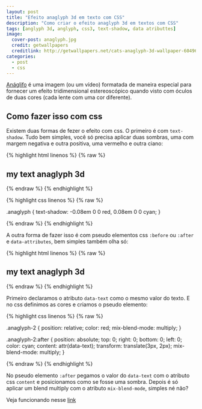 ```yaml
---
layout: post
title: "Efeito anaglyph 3d em texto com CSS"
description: "Como criar o efeito anaglyph 3d em textos com CSS"
tags: [anglyph 3d, anglyph, css3, text-shadow, data atributtes]
image:
  cover-post: anaglyph.jpg
  credit: getwallpapers
  creditlink: http://getwallpapers.net/cats-anaglyph-3d-wallpaper-60496/
categories:
  - post
  - css
---
```


[Anáglifo](https://pt.wikipedia.org/wiki/An%C3%A1glifo) é uma imagem (ou um vídeo) formatada de maneira especial para fornecer um efeito tridimensional estereoscópico quando visto com óculos de duas cores (cada lente com uma cor diferente).

## Como fazer isso com css

Existem duas formas de fezer o efeito com css. O primeiro é com `text-shadow`. Tudo bem simples, você só precisa aplicar duas sombras, uma com margem negativa e outra positiva, uma vermelho e outra ciano:

{% highlight html linenos %}
{% raw %}

<h2 class="anaglyph">my text anaglyph 3d</h2>

{% endraw %}
{% endhighlight %}

{% highlight css linenos %}
{% raw %}

.anaglyph {
  text-shadow: -0.08em 0 0 red, 0.08em 0 0 cyan;
}

{% endraw %}
{% endhighlight %}

A outra forma de fazer isso é com pseudo elementos css `:before` ou `:after` e `data-attributes`, bem simples também olha só:

{% highlight html linenos %}
{% raw %}

<h2 class="anaglyph-2" data-text="my text anaglyph 3d">my text anaglyph 3d</h2>

{% endraw %}
{% endhighlight %}

    
Primeiro declaramos o atributo `data-text` como o mesmo valor do texto. E no css definimos as cores e criamos o pseudo elemento:

{% highlight css linenos %}
{% raw %}

.anaglyph-2 {
  position: relative;
  color: red;
  mix-blend-mode: multiply;
}

.anaglyph-2:after {
  position: absolute;
  top: 0;
  right: 0;
  bottom: 0;
  left: 0;
  color: cyan;
  content: attr(data-text);
  transform: translate(3px, 2px);
  mix-blend-mode: multiply;
}      

{% endraw %}
{% endhighlight %}

No pseudo elemento `:after` pegamos o valor do `data-text` com o atributo css `content` e posicionamos como se fosse uma sombra. Depois é só aplicar um blend multiply com o atributo `mix-blend-mode`, simples né não?

Veja funcionando nesse [link](http://www.victormartins.com.br/css-anaglyph/)

